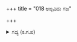 +++
title = "018 ಅಙ್ಗವಿದು ಗಜ"

+++

<details><summary>ಗದ್ಯ (ಕ.ಗ.ಪ) </summary>

18. ರಾಜರ ಸಮೂಹ ಮಾತನಾಡುತ್ತ, "ಗಜ, ತುರಗ, ಶಸ್ತ್ರಗಳ ಜ್ಞಾನ ಇರುವ ನಮಗೆ ಧನುಸ್ಸನ್ನು ಪ್ರಯತ್ನಿಸುವುದು ರೀತಿಯಾಗಿದೆ. ವಿಪ್ರರಿಗೆ ವೇದ, ಪುರಾಣ, ತರ್ಕ, ಸ್ಮೃತಿಗಳ ಒಳ್ಳೆಯ ವಿದ್ಯೆಗಳು ಕ್ರಮವಾಗಿರುತ್ತದೆ. ಯಾರಿಗೆ ಯಾವುದು ವಿಹಿತವಾಗಿದೆಯೋ ಅದು ಅವರಿಗೆ ಅಸಾಧ್ಯವಾಗಿರುವಾಗ, ವಿಹಿತವಾಗಿಲ್ಲದಿರುವ ಹೊರಗಿನವರಿಗೆ ಅದು ಅಳವಟ್ಟೀತೆ ? ಇದು ಬ್ರಾಹ್ಮಣರಿಗೆ ಹೊಂದಿಕೆಯಿಲ್ಲದ ನಡವಳಿಕೆ" ಎಂದು ಟೀಕಿಸಿದರು.
</details>
